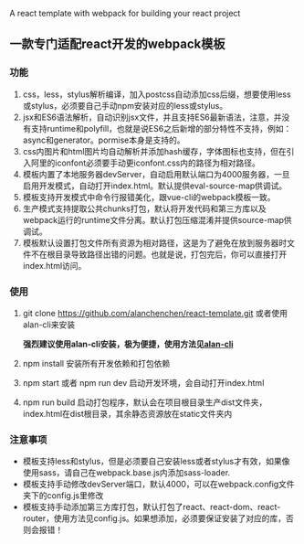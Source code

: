 A react template with webpack for building your react project
## 一款专门适配react开发的webpack模板
### 功能
1. css，less，stylus解析编译，加入postcss自动添加css后缀，想要使用less或stylus，必须要自己手动npm安装对应的less或stylus。
2. jsx和ES6语法解析，自动识别jsx文件，并且支持ES6最新语法，注意，并没有支持runtime和polyfill，也就是说ES6之后新增的部分特性不支持，例如：async和generator。pormise本身是支持的。
3. css内图片和html图片均自动解析并添加hash缓存，字体图标也支持，但在引入阿里的iconfont必须要手动更iconfont.css内的路径为相对路径。
4. 模板内置了本地服务器devServer，自动启用默认端口为4000服务器，一旦启用开发模式，自动打开index.html。默认提供eval-source-map供调试。
5. 模板支持开发模式中命令行报错美化，跟vue-cli的webpack模板一致。
6. 生产模式支持提取公共chunks打包，默认将开发代码和第三方库以及webpack运行的runtime文件分离。默认打包压缩混淆并提供source-map供调试。
7. 模板默认设置打包文件所有资源为相对路径，这是为了避免在放到服务器时文件不在根目录导致路径出错的问题。也就是说，打包完后，你可以直接打开index.html访问。

### 使用
1. git clone https://github.com/alanchenchen/react-template.git 或者使用alan-cli来安装

   **强烈建议使用alan-cli安装，极为便捷，使用方法见[alan-cli](https://github.com/alanchenchen/alan-cli)**  
2. npm install 安装所有开发依赖和打包依赖
3. npm start 或者 npm run dev 启动开发环境，会自动打开index.html
4. npm run build 启动打包程序，默认会在项目根目录生产dist文件夹，index.html在dist根目录，其余静态资源放在static文件夹内

### 注意事项
* 模板支持less和stylus，但是必须要自己安装less或者stylus才有效，如果像使用sass，请自己在webpack.base.js内添加sass-loader.
* 模板支持手动修改devServer端口，默认4000，可以在webpack.config文件夹下的config.js里修改
* 模板支持手动添加第三方库打包，默认打包了react、react-dom、react-router，使用方法见config.js。如果想添加，必须要保证安装了对应的库，否则会报错！
